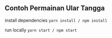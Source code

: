 ## Contoh Permainan Ular Tangga  

install dependencies 
`yarn install / npm install`

run locally
`yarn start / npm start`